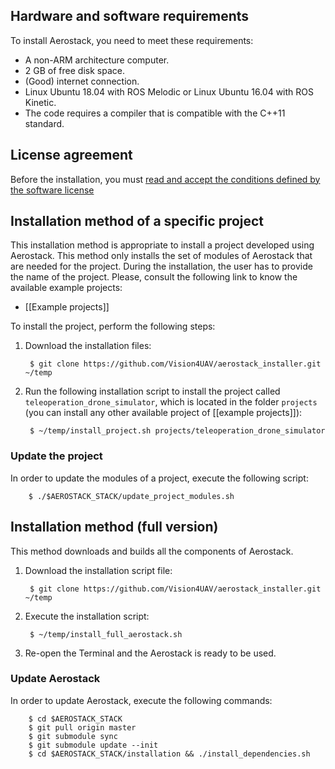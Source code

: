 ## Hardware and software requirements

To install Aerostack, you need to meet these requirements:

- A non-ARM architecture computer.
- 2 GB of free disk space.
- (Good) internet connection.
- Linux Ubuntu 18.04 with ROS Melodic or Linux Ubuntu 16.04 with ROS Kinetic. 
- The code requires a compiler that is compatible with the C++11 standard.

## License agreement

Before the installation, you must [read and accept the conditions defined by the software license](https://github.com/Vision4UAV/Aerostack/wiki/License)

## Installation method of a specific project

This installation method is appropriate to install a project developed using Aerostack. This method only installs the set of modules of Aerostack that are needed for the project. During the installation, the user has to provide the name of the project. Please, consult the following link to know the available example projects:

* [[Example projects]]

To install the project, perform the following steps: 

1. Download the installation files:

        $ git clone https://github.com/Vision4UAV/aerostack_installer.git ~/temp

1. Run the following installation script to install the project called `teleoperation_drone_simulator`, which is located in the folder `projects` (you can install any other available project of [[example projects]]):

        $ ~/temp/install_project.sh projects/teleoperation_drone_simulator

### Update the project

In order to update the modules of a project, execute the following script:

        $ ./$AEROSTACK_STACK/update_project_modules.sh

## Installation method (full version)

This method downloads and builds all the components of Aerostack.

1. Download the installation script file: 

        $ git clone https://github.com/Vision4UAV/aerostack_installer.git ~/temp

2. Execute the installation script:
      
        $ ~/temp/install_full_aerostack.sh

3. Re-open the Terminal and the Aerostack is ready to be used.

### Update Aerostack

In order to update Aerostack, execute the following commands:

        $ cd $AEROSTACK_STACK
        $ git pull origin master 
        $ git submodule sync
        $ git submodule update --init
        $ cd $AEROSTACK_STACK/installation && ./install_dependencies.sh